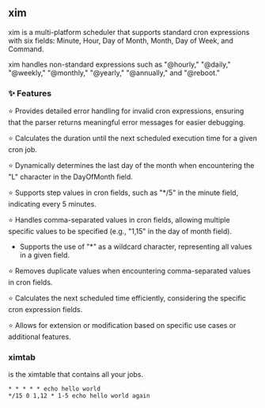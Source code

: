 ## xim

xim is a multi-platform scheduler that supports standard cron expressions with six fields: Minute, Hour, Day of Month, Month, Day of Week, and Command.

xim handles non-standard expressions such as "@hourly," "@daily," "@weekly," "@monthly," "@yearly," "@annually," and "@reboot."

### ✨ Features
⭐ Provides detailed error handling for invalid cron expressions, ensuring that the parser returns meaningful error messages for easier debugging.

⭐ Calculates the duration until the next scheduled execution time for a given cron job.

⭐ Dynamically determines the last day of the month when encountering the "L" character in the DayOfMonth field.

⭐ Supports step values in cron fields, such as "*/5" in the minute field, indicating every 5 minutes.

⭐ Handles comma-separated values in cron fields, allowing multiple specific values to be specified (e.g., "1,15" in the day of month field).

* Supports the use of "*" as a wildcard character, representing all values in a given field.

⭐ Removes duplicate values when encountering comma-separated values in cron fields.

⭐ Calculates the next scheduled time efficiently, considering the specific cron expression fields.

⭐ Allows for extension or modification based on specific use cases or additional features.

### ximtab
is the ximtable that contains all your jobs.
```
* * * * * echo hello world
*/15 0 1,12 * 1-5 echo hello world again
```